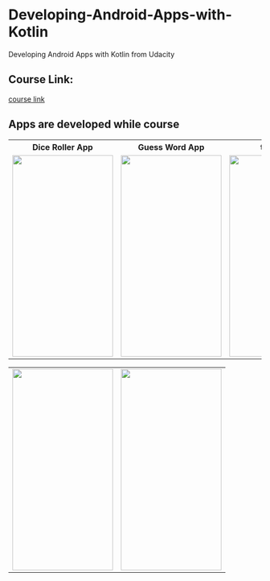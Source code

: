 # Developing-Android-Apps-with-Kotlin
Developing Android Apps with Kotlin from Udacity 

## Course Link:
[course link](https://www.udacity.com/course/developing-android-apps-with-kotlin--ud9012)

## Apps are developed while course

<table>
  <tr>
    <th>Dice Roller App</th>
    <th>Guess Word App</th>
    <th>trivia App</th>
    <th>Color Views App</th>
    <th>About App</th>
  </tr>
  <tr>
    <td>
       <img src="https://user-images.githubusercontent.com/52568588/229556280-6dbe3ce0-2604-4915-88c5-a47687e10a59.gif"  width="200" height="400" />
    </td>
   <td>
       <img src="https://user-images.githubusercontent.com/52568588/234418358-b217c229-9b0a-42e4-9160-db1b0586b901.gif"  width="200" height="400" />
    </td>
    <td>
        <img src="https://user-images.githubusercontent.com/52568588/234420232-cdb3d7bc-78a3-433b-b945-5fb4cf44ef55.gif"  width="200" height="400" />
     </td>
    <td>
        <img src="https://user-images.githubusercontent.com/52568588/234420204-b8b0be02-a47f-4bb1-818c-b49afe043410.gif"  width="200" height="400" />
     </td>
     <td>
        <img src="https://user-images.githubusercontent.com/52568588/234420117-59f8e945-59c5-4cd3-8fb1-8e5c313f8fc2.gif"  width="200" height="400" />
     </td>
  </tr>
  
</table>
<table>
  <tr>
 <td> <img src="https://user-images.githubusercontent.com/52568588/170867844-74c480e0-9876-4508-9f83-e63b2b055825.png"  width="200" height="400" />
    </td>
     <td> <img src="https://user-images.githubusercontent.com/52568588/170867853-4d57602b-8406-40d4-be2d-37b70ca83edf.png"  width="200" height="400" />
    </td>
    
 </tr>
</table>

